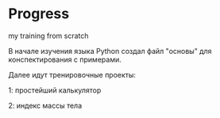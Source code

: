 # Progress
my training from scratch

В начале изучения языка Python создал файл "основы" для конспектирования с примерами.

Далее идут тренировочные проекты:

1: простейший калькулятор

2: индекс массы тела
